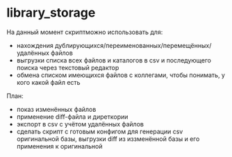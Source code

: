# library_storage

На данный момент скриптможно использовать для:
- нахождения дублирующихся/переименованных/перемещённых/удалённых файлов
- выгрузки списка всех файлов и каталогов в csv и последующего поиска через текстовый редактор
- обмена списком имеющихся файлов с коллегами, чтобы понимать, у кого какой файл есть

План:
- показ изменённых файлов
- применение diff-файла и диреткории
- экспорт в csv с учётом удалённых файлов
- сделать скрипт с готовым конфигом для генерации csv оригинальной базы, выгрузки diff из иззменённой базы и его применения к оригинальной